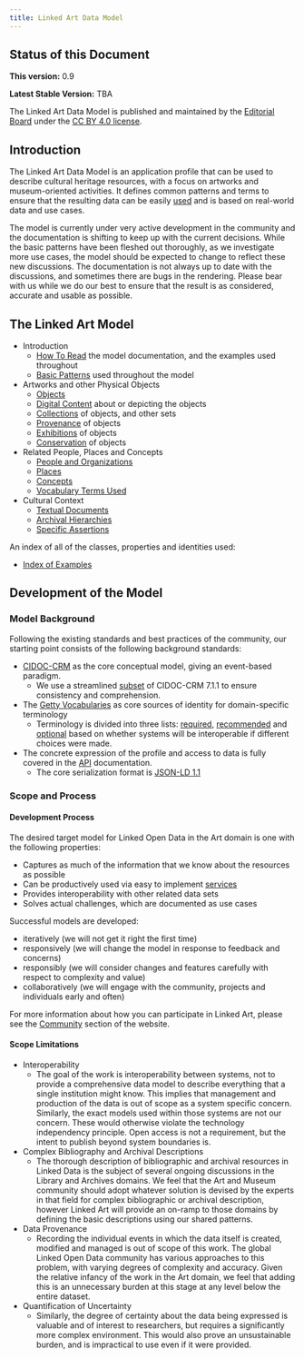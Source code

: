 ```yaml
---
title: Linked Art Data Model
---
```


## Status of this Document

**This version:** 0.9

**Latest Stable Version:** TBA

The Linked Art Data Model is published and maintained by the [Editorial Board](../community/index.md#editorial-board) under the [CC BY 4.0 license](http://creativecommons.org/licenses/by/4.0/).

## Introduction

The Linked Art Data Model is an application profile that can be used to describe cultural heritage resources, with a focus on artworks and museum-oriented activities. It defines common patterns and terms to ensure that the resulting data can be easily [used](/loud/) and is based on real-world data and use cases.

The model is currently under very active development in the community and the documentation is shifting to keep up with the current decisions. While the basic patterns have been fleshed out thoroughly, as we investigate more use cases, the model should be expected to change to reflect these new discussions. The documentation is not always up to date with the discussions, and sometimes there are bugs in the rendering. Please bear with us while we do our best to ensure that the result is as considered, accurate and usable as possible.

## The Linked Art Model

* Introduction
    * [How To Read](intro/) the model documentation, and the examples used throughout
    * [Basic Patterns](base/) used throughout the model
* Artworks and other Physical Objects
    * [Objects](object/) 
    * [Digital Content](digital/) about or depicting the objects
    * [Collections](collection/) of objects, and other sets
    * [Provenance](provenance/) of objects
    * [Exhibitions](exhibition/) of objects
    * [Conservation](conservation/) of objects
* Related People, Places and Concepts
    * [People and Organizations](actor/)
    * [Places](place/)
    * [Concepts](concept/)
    * [Vocabulary Terms Used](vocab/)
* Cultural Context
    * [Textual Documents](document/) 
    * [Archival Hierarchies](archives/)
    * [Specific Assertions](assertion/)


An index of all of the classes, properties and identities used:

* [Index of Examples](example_index)


## Development of the Model

### Model Background

Following the existing standards and best practices of the community, our starting point consists of the following background standards:

* [CIDOC-CRM](http://www.cidoc-crm.org/) as the core conceptual model, giving an event-based paradigm.
    * We use a streamlined [subset](profile/) of CIDOC-CRM 7.1.1 to ensure consistency and comprehension.
* The [Getty Vocabularies](http://vocab.getty.edu/) as core sources of identity for domain-specific terminology
    * Terminology is divided into three lists: [required](vocab/required/), [recommended](vocab/recommended/) and [optional](vocab/optional/) based on whether systems will be interoperable if different choices were made.
* The concrete expression of the profile and access to data is fully covered in the [API](/api/) documentation.
    * The core serialization format is [JSON-LD 1.1](https://w3.org/TR/json-ld11)


### Scope and Process

#### Development Process

The desired target model for Linked Open Data in the Art domain is one with the following properties:

* Captures as much of the information that we know about the resources as possible
* Can be productively used via easy to implement [services](/api/)
* Provides interoperability with other related data sets
* Solves actual challenges, which are documented as use cases

Successful models are developed:

* iteratively (we will not get it right the first time)
* responsively (we will change the model in response to feedback and concerns)
* responsibly (we will consider changes and features carefully with respect to complexity and value)
* collaboratively (we will engage with the community, projects and individuals early and often)

For more information about how you can participate in Linked Art, please see the [Community](/community/) section of the website.

#### Scope Limitations

* Interoperability
    * The goal of the work is interoperability between systems, not to provide a comprehensive data model to describe everything that a single institution might know. This implies that management and production of the data is out of scope as a system specific concern. Similarly, the exact models used within those systems are not our concern. These would otherwise violate the technology independency principle. Open access is not a requirement, but the intent to publish beyond system boundaries is.
* Complex Bibliography and Archival Descriptions
    * The thorough description of bibliographic and archival resources in Linked Data is the subject of several ongoing discussions in the Library and Archives domains. We feel that the Art and Museum community should adopt whatever solution is devised by the experts in that field for complex bibliographic or archival description, however Linked Art will provide an on-ramp to those domains by defining the basic descriptions using our shared patterns.
* Data Provenance 
    * Recording the individual events in which the data itself is created, modified and managed is out of scope of this work. The global Linked Open Data community has various approaches to this problem, with varying degrees of complexity and accuracy. Given the relative infancy of the work in the Art domain, we feel that adding this is an unnecessary burden at this stage at any level below the entire dataset. 
* Quantification of Uncertainty
    * Similarly, the degree of certainty about the data being expressed is valuable and of interest to researchers, but requires a significantly more complex environment. This would also prove an unsustainable burden, and is impractical to use even if it were provided.
